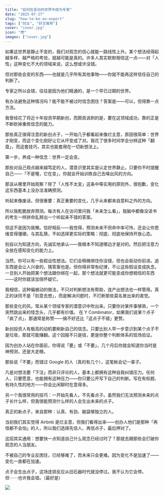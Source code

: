 ```yaml
---
title: "如何在变动的世界中成为专家"
date: "2025-07-27"
slug: "how-to-be-an-expert"
tags: ["创业", "好文推荐"]
cover: "cover.jpg"
icon: "😎"
images: ["cover.jpg"]
---
```

如果这世界是静止不变的，我们对观念的信心就能一路线性上升。某个想法经得起越多样、越严格的考验，就越可能是真的。许多人其实默默相信这一点——对「人性」这种变化不大的领域来说，这么想或许没错。



但对那些会变的东西——也就是几乎所有其他事物——你就不能再这样信任自己的判断了。



专家之所以会错，往往是因为他们精通的，是一个早已过期的世界。



有办法避免这种情况吗？能不能不被过时信念困住？答案是——可以，但得靠一点方法。



我曾经花了将近十年投资早期新创，而颇具讽刺的是，要在这领域成功，靠的正是不断砍掉重练信念的能力。



那些真正值得注意的新创点子，一开始几乎都看起来像烂主意，原因很简单：世界才刚变，而这个变化刚好让它从坏变成了对。我花了很多时间学会分辨这种「翻盘」，而这套技巧，其实也能套用在一切新想法上。



第一步，养成一种信念：世界一定会变。



那些对自己观点越来越笃定的人，潜意识里其实是认定世界静止。只要你不时提醒自己——「不是喔，它在变」，你就会开始训练自己去嗅出风的方向。



那该从哪里开始观察？除了「人性不太变」这条中等实用的原则外，很抱歉，变化这东西基本上没办法准确预测。



听起来像废话，但很重要：真正重要的变化，几乎从来都来自意料之外的方向。



所以我乾脆放弃预测。每次有人在访问里问我「未来怎么看」，我脑中都像没读书的考生一样拼命乱掰出一个听起来不错的答案。



但这不是因为我懒。恰好相反——我觉得，预测未来不但命中率可怜，还会让你思维变得僵硬。与其乱猜，不如选择更实际的策略：彻底、彻底地保持开放心态。



别自以为知道方向，先诚实地承认——我根本不知道哪边才是对的。然后把注意力全放在感知变化的能力上。



当然，你可以有一些假设性想法。它们会稍微绑住你没错，但也会驱动你前进。追东西是会让人兴奋的，猜答案也是。但你得非常有纪律，不让这些假设变成执念。
一旦别人开始把某个想法跟你绑在一起，那个想法就更可能变成你想相信的东西——这时你就该加倍怀疑它。



我相信，这种偏被动的做法，不只对判断想法有帮助，连产出想法也一样管用。真正的诀窍不是「刻意去想」，而是解决问题时，不打断那些莫名冒出来的直觉。



那些变化的风，常从某个领域专家的潜意识中吹出来。只要你对某件事够熟，一个突然跳出来的怪念头，几乎都有价值。
在 Y Combinator，如果我们说某个点子「疯了点」，那通常是称赞——搞不好还比「这点子不错」更赞。



新创投资人有极高的动机要刷新自己的信念。只要比别人早一步意识到某个点子不是垃圾，那就可能赚翻。这个回报不只是钱，更是你整个判断体系的现场验证。



因为创办人站在你面前，你得说「要」或「不要」，几个月后你就会知道你当时是神预测，还是大走眼。



那些说「不要」而错过 Google 的人（真的有几个），这笔帐会记一辈子。



凡是对想法要「下注」而非只评论的人，基本上都拥有这种自我纠错压力。任何人，只要愿意，也能拥有这种压力——你只要公开写下自己的判断。写在有标题、有持久性的地方——你会比闲聊时在意得多。



另一个我很常用的技巧：一开始先看人，不先看点子。虽然我们无法预测未来的点子长什么样，但我很能预测什么样的人会生出未来的点子。



真正的新点子，来自那种：认真、有劲、脑袋够独立的人。



当初我们其实觉得 Airbnb 是烂主意，但我们看得出来——创办人他们是那种「再怪都不会怕」的人，所以我们选择先信人、再信点子，最后押对了。



这招其实通用：想要快一点知道自己什么观念已经过时了？那就去跟那些会打破你观念的人当朋友。



不被自己的专业反困住，已经够难了，而未来只会更难。因为变化不是加速了——变化一直都在加速。



点子会生出点子，这场连锁反应从旧石器时代就没停过。我不认为它会停。
但⋯⋯也许我会错。（最好是）




![](https://prod-files-secure.s3.us-west-2.amazonaws.com/112d0858-5090-4d34-a606-b75eb8d65fd2/46476355-9cf3-4e99-9b7a-3531bc426380/1000202064.png?X-Amz-Algorithm=AWS4-HMAC-SHA256&X-Amz-Content-Sha256=UNSIGNED-PAYLOAD&X-Amz-Credential=ASIAZI2LB4666S4255T5%2F20250729%2Fus-west-2%2Fs3%2Faws4_request&X-Amz-Date=20250729T082006Z&X-Amz-Expires=3600&X-Amz-Security-Token=IQoJb3JpZ2luX2VjEHcaCXVzLXdlc3QtMiJHMEUCIEt%2FW%2FmhsyCnTnYQ4cUp381s46VP9Gex%2F7mp82aKXDqeAiEAgLWofzihx6dEDFaThQnqOh2%2BF4NfpBYaiZcYHwQ8rNsqiAQIoP%2F%2F%2F%2F%2F%2F%2F%2F%2F%2FARAAGgw2Mzc0MjMxODM4MDUiDCYfbGbjrKsVwK6eCCrcA0YVcrOaW5J9PNI5gzworoZMc3RfWWDEnEO8j4rIQKLLlo4PpamCHS%2FHrT1wY358SgSvm3I%2FXJ%2BZid1K9ijj5nvllBmNsc%2BTI9yq7G6NbGE2wur0ekIQ%2BZDRozRpQREZd3fjeusLPFJXluCzQMIlOPtc7u4oo5FkuJJEI9Zh2VRcC%2BTwdhYx66mTbgEfKr7mOPvpxNix4fP28pwD8tdzLtQpJHhdUP4WYIYrggVHnRqVTXGnNsI5jMwmO5kciSU9VhsDViN5Ap5j9exXs9%2FLoaOhyOm7uHWmBhfrrc6bos4RwFRij8HHkSmjqL4VGEGaJe2ld12YHLAsw1DVeLrADoiigrczAt8dWyydqB%2FODrI2I9QG7S6Ir251veN%2BaHcYY6EXgsiRT8XYIhbTYAdbqB2JeMSdFKKFHvLLaJvOzx1PX8lTx5ybeFUK6lr5im2KBuyvLzZuyM2oku25naluCM3YV5uKMIj7DguxkRPqDZlDba%2F30%2F6PVlzW%2FXHPyq%2Fu%2BPCrdkQ4wQ0BDj33rbPtIhBPUJlbxszhj84KOzrWQDq8US%2BtGjTVgk9RV4pbP6SEmUPD1oE%2FB9Vy2k9tycX7V6PnfA8pSyckaXbK0fazxZgaz4jzH%2F8q1LHHMBJoMKLgocQGOqUBhSMjGEz638nXJQ5kAjOX74%2FshHCGAWREIrV1xrK4FVSUiJ3DfYiIJYkCJEZuXKmP7NQQXIZAWDYENzRoCJJV4kz5ESYw%2BUJ3BkeFP0MB0bJQpvA3U2VB%2FgUs0na7h8cSgybrTY5TrX4rEGl3ODj3XuMQImgVxnoU2evpQuoryqfDBcWSD5Fp0AmRcIFpw1uuuxG07zfJXZJ09U1Bb%2BRW9YrqI3tm&X-Amz-Signature=072fe848c71b23623c10e339616360719a56a190eeb0082d1bbc62803a9e69c0&X-Amz-SignedHeaders=host&x-amz-checksum-mode=ENABLED&x-id=GetObject)

